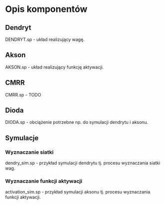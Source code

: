 # Opis komponentów

## Dendryt

DENDRYT.sp - układ realizujący wagę.

## Akson

AKSON.sp - układ realizujący funkcję aktywacji.

## CMRR

CMRR.sp - TODO

## Dioda

DIODA.sp - obciążenie potrzebne np. do symulacji dendrytu i aksonu.

## Symulacje

### Wyznaczanie siatki

dendry_sim.sp - przykład symulacji dendrytu tj. procesu wyznaczania siatki wag.

### Wyznaczanie funkcji aktywacji

activation_sim.sp - przykład symulacji aksonu tj. procesu wyznaczania funkcji aktywacji.
